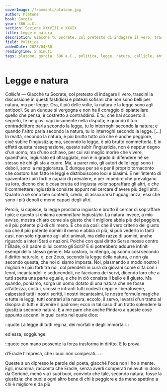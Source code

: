 ```yaml
---
coverImage: /frammenti/platone.jpg
author: Platone
book: Gorgia
year: 386 a.C.
section: Sezione XXXVIII e XXXIX
title: Legge e natura
description: Giacché tu Socrate, col pretesto di indagare il vero, trascini la discussione in questi fastidiosi e plateali sofismi che non sono belli per natura, ma per legge. Ora, il più delle volte,
field: Politica
addedDate: 2023/04/30
readingTime: 5 minuti
tags: platone, gorgia, 386 a.C., politica, legge, natura, callicle, antica grecia
---
```


# Legge e natura

*Callicle* &mdash; Giacché tu Socrate, col pretesto di indagare il vero, trascini la discussione in questi fastidiosi e plateali sofismi che non sono belli per natura, ma per legge. Ora, il più delle volte, la natura e la legge sono agli antipodi. Se un dunque si vergogna e non ha il coraggio di spiattellare quello che pensa, è costretto a contraddirsi. E tu, che hai scoperto il segreto, te ne giovi capziosamente nella disputa; e quando il tuo contraddittore parla secondo la legge, tu lo interroghi secondo la natura; e quando l'altro parla secondo la natura, tu lo interroghi secondo la legge. \[...\] In realtà, secondo la natura, è più brutto tutto ciò che è anche peggiore, cioè subire l'ingiustizia; ma, secondo la legge, è più brutto commetterla. E in effetti questa rassegnazione, questo subir l'ingiustizia, non è neppur degno d'un uomo, ma d'uno schiavo, per cui val meglio morire che vivere, quand'uno, ingiuriato ed oltraggiato, non è in grado di difendere né se stesso né chi gli sta a cuore. Ma, a parer mio, gli autori delle leggi sono i deboli, sono la maggioranza. È dunque per sé e per il proprio tornaconto che costoro han fatto le leggi e distribuiscono lodi e biasimi. E nell'intento di spaventare i più forti e capaci di prevalere, e per impedire che prevalgano su loro, dicono che è cosa brutta ed ingiusta voler sopraffare gli altri, e che il commettere ingiustizia consiste appunt nel cercare d'avere più degli altri. Quanto a sé sono ben contenti, credo, di assicurarsi l'uguaglianza, essi che sono i più deboli e meno capaci degli altri.

Perciò, si capisce, la legge proclama ingiusto e brutto il cercar di sopraffare i più; e questo si chiama *commettere ingiustizia*. La natura invece, a mio avviso, mostra chiaro come sia giusto che il migliore abbia più del peggiore, e il più potente più di chi meno. E che sia così: che il vero criterio del giusto sia che il più potente domini il meno e abbia di più, si può vederlo in tanti casi, non solo riguardo agli altri animali, ma delle razze di uomini, anche riguardo a interi Stati e nazioni. Poiché con qual diritto Serse mosse contro l'Ellade, o il padre di lui contro gli Sciti? E si potrebbero addurre infiniti esempi dello stesso genere. Ma costoro, io ritengo, agiscono così secondo il diritto naturale, e, per Zeus, secondo la legge della natura, e non già secondo questa, che noi ci siamo imposta. Noi, plasmando a modo nostro i migliori e i più forti tra noi, col prenderli in cura da giovani come si fa con i leoni, incantandoli e seducendoli, ne facciamo dei servi, dicendo loro che a tutti spetta una parte eguale, e che in ciò consiste il bello e il giusto. Ma quando, poniamo, sorga un uomo dotato di una natura che ne fosse all'altezza, costui, scossi e infranti tutti codesti ceppi e liberatosene, calpestati tutti i nostri scritti, i nostri incantesimi, le nostre formule magiche e tutte le leggi, tutti contrari alla natura; eccolo, il servo, levarsi d'un tratto al disopra di tutti e divenire il padrone; ecco in tal caso d'un tratto splendere la giustizia secondo natura. E a me pare che anche Pindaro a queste cose appunto accenni in quel canto nel quale dice:

::quote
La legge di tutti regina,
dei mortali e degli immortali.
::

ed essa, soggiunge:

::quote
con mano possente la forza trasforma in diritto. E lo prova 

d'Eracle l'impresa, che i buoi non comperati...
::

Queste a un dipresso le parole del poeta, giacché l'ode non l'ho a mente. Egli, insomma, racconta che Eracle, senza averli comperati né avuti in dono da Gerione, menò via i suoi buoi, convinto che tale, secondo natura, fosse la giustizia: che buoi e ogni altro bene di chi è peggiore e da meno spettino a chi è migliore e da più.
